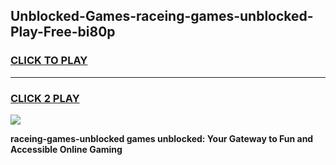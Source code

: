 
## Unblocked-Games-raceing-games-unblocked-Play-Free-bi80p
<h3>
<a href="https://premium76.site?title=raceing-games-unblocked&ref=22A">CLICK TO PLAY</a></h3>
<hr>

<h3>
<a href="https://premium76.site?title=raceing-games-unblocked&ref=22A">CLICK 2 PLAY</a>
  
</h3>

<a href="https://premium76.site?title=raceing-games-unblocked&ref=22A"><img src="https://clearcache.store/games.png"></a>


**raceing-games-unblocked games unblocked: Your Gateway to Fun and Accessible Online Gaming**
